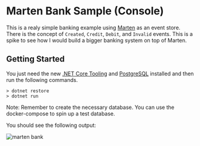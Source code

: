 # Marten Bank Sample (Console)

This is a realy simple banking example using [Marten](https://github.com/JasperFx/marten) as an event store. There is the concept of `Created`, `Credit`, `Debit`, and `Invalid` events. This is a spike to see how I would build a bigger banking system on top of Marten.

## Getting Started

You just need the new [.NET Core Tooling](https://dot.net) and [PostgreSQL](https://www.postgresql.org/) installed and then run the following commands.

```command
> dotnet restore
> dotnet run 
```

Note: Remember to create the necessary database. You can use the docker-compose to spin up a test database.

You should see the following output:

![marten bank](run-output.png)